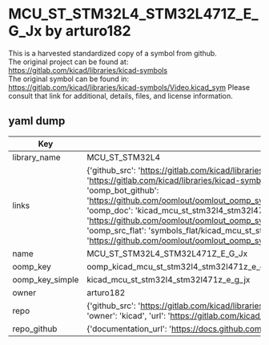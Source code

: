 # MCU_ST_STM32L4_STM32L471Z_E_G_Jx by arturo182  
This is a harvested standardized copy of a symbol from github.  
The original project can be found at:  
https://gitlab.com/kicad/libraries/kicad-symbols  
The original symbol can be found in:
https://gitlab.com/kicad/libraries/kicad-symbols/Video.kicad_sym
Please consult that link for additional, details, files, and license information.  
## yaml dump  
| Key | Value |  
| --- | --- |  
| library_name | MCU_ST_STM32L4 |  
| links | {'github_src': 'https://gitlab.com/kicad/libraries/kicad-symbols/Video.kicad_sym', 'github_src_repo': 'https://gitlab.com/kicad/libraries/kicad-symbols', 'oomp_bot': 'kicad_mcu_st_stm32l4_stm32l471z_e_g_jx/working', 'oomp_bot_github': 'https://github.com/oomlout/oomlout_oomp_symbol_bot/tree/main/kicad_mcu_st_stm32l4_stm32l471z_e_g_jx/working', 'oomp_doc': 'kicad_mcu_st_stm32l4_stm32l471z_e_g_jx/working', 'oomp_doc_github': 'https://github.com/oomlout/oomlout_oomp_symbol_doc/tree/main/kicad_mcu_st_stm32l4_stm32l471z_e_g_jx/working', 'oomp_src_flat': 'symbols_flat/kicad_mcu_st_stm32l4_stm32l471z_e_g_jx/working', 'oomp_src_flat_github': 'https://github.com/oomlout/oomlout_oomp_symbol_src/tree/main/kicad_mcu_st_stm32l4_stm32l471z_e_g_jx/working'} |  
| name | MCU_ST_STM32L4_STM32L471Z_E_G_Jx |  
| oomp_key | oomp_kicad_mcu_st_stm32l4_stm32l471z_e_g_jx |  
| oomp_key_simple | kicad_mcu_st_stm32l4_stm32l471z_e_g_jx |  
| owner | arturo182 |  
| repo | {'github_src': 'https://gitlab.com/kicad/libraries/kicad-symbols/Video.kicad_sym', 'name': 'libraries/kicad-symbols', 'owner': 'kicad', 'url': 'https://gitlab.com/kicad/libraries/kicad-symbols'} |  
| repo_github | {'documentation_url': 'https://docs.github.com/rest/repos/repos#get-a-repository', 'message': 'Not Found'} |  

